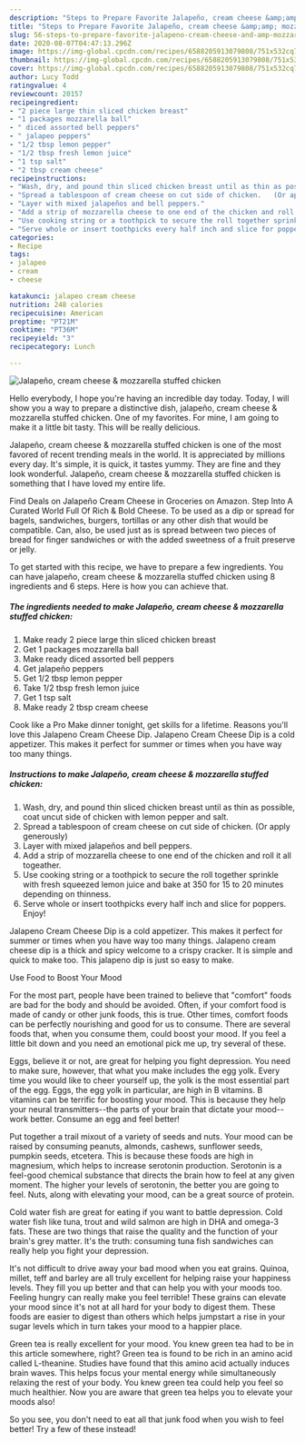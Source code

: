 ```yaml
---
description: "Steps to Prepare Favorite Jalapeño, cream cheese &amp;amp; mozzarella stuffed chicken"
title: "Steps to Prepare Favorite Jalapeño, cream cheese &amp;amp; mozzarella stuffed chicken"
slug: 56-steps-to-prepare-favorite-jalapeno-cream-cheese-and-amp-mozzarella-stuffed-chicken
date: 2020-08-07T04:47:13.296Z
image: https://img-global.cpcdn.com/recipes/6588205913079808/751x532cq70/jalapeno-cream-cheese-mozzarella-stuffed-chicken-recipe-main-photo.jpg
thumbnail: https://img-global.cpcdn.com/recipes/6588205913079808/751x532cq70/jalapeno-cream-cheese-mozzarella-stuffed-chicken-recipe-main-photo.jpg
cover: https://img-global.cpcdn.com/recipes/6588205913079808/751x532cq70/jalapeno-cream-cheese-mozzarella-stuffed-chicken-recipe-main-photo.jpg
author: Lucy Todd
ratingvalue: 4
reviewcount: 20157
recipeingredient:
- "2 piece large thin sliced chicken breast"
- "1 packages mozzarella ball"
- " diced assorted bell peppers"
- " jalapeo peppers"
- "1/2 tbsp lemon pepper"
- "1/2 tbsp fresh lemon juice"
- "1 tsp salt"
- "2 tbsp cream cheese"
recipeinstructions:
- "Wash, dry, and pound thin sliced chicken breast until as thin as possible, coat uncut side of chicken with lemon pepper and salt."
- "Spread a tablespoon of cream cheese on cut side of chicken.   (Or apply generously)"
- "Layer with mixed jalapeños and bell peppers."
- "Add a strip of mozzarella cheese to one end of the chicken and roll it all togeather."
- "Use cooking string or a toothpick to secure the roll together sprinkle with fresh squeezed lemon juice and bake at 350 for 15 to 20 minutes depending on thinness."
- "Serve whole or insert toothpicks every half inch and slice for poppers. Enjoy!"
categories:
- Recipe
tags:
- jalapeo
- cream
- cheese

katakunci: jalapeo cream cheese 
nutrition: 248 calories
recipecuisine: American
preptime: "PT21M"
cooktime: "PT36M"
recipeyield: "3"
recipecategory: Lunch

---
```



![Jalapeño, cream cheese &amp; mozzarella stuffed chicken](https://img-global.cpcdn.com/recipes/6588205913079808/751x532cq70/jalapeno-cream-cheese-mozzarella-stuffed-chicken-recipe-main-photo.jpg)

Hello everybody, I hope you're having an incredible day today. Today, I will show you a way to prepare a distinctive dish, jalapeño, cream cheese &amp; mozzarella stuffed chicken. One of my favorites. For mine, I am going to make it a little bit tasty. This will be really delicious.

Jalapeño, cream cheese &amp; mozzarella stuffed chicken is one of the most favored of recent trending meals in the world. It is appreciated by millions every day. It's simple, it is quick, it tastes yummy. They are fine and they look wonderful. Jalapeño, cream cheese &amp; mozzarella stuffed chicken is something that I have loved my entire life.

Find Deals on Jalapeño Cream Cheese in Groceries on Amazon. Step Into A Curated World Full Of Rich &amp; Bold Cheese. To be used as a dip or spread for bagels, sandwiches, burgers, tortillas or any other dish that would be compatible. Can, also, be used just as is spread between two pieces of bread for finger sandwiches or with the added sweetness of a fruit preserve or jelly.


To get started with this recipe, we have to prepare a few ingredients. You can have jalapeño, cream cheese &amp; mozzarella stuffed chicken using 8 ingredients and 6 steps. Here is how you can achieve that.

<!--inarticleads1-->

##### The ingredients needed to make Jalapeño, cream cheese &amp; mozzarella stuffed chicken:

1. Make ready 2 piece large thin sliced chicken breast
1. Get 1 packages mozzarella ball
1. Make ready  diced assorted bell peppers
1. Get  jalapeño peppers
1. Get 1/2 tbsp lemon pepper
1. Take 1/2 tbsp fresh lemon juice
1. Get 1 tsp salt
1. Make ready 2 tbsp cream cheese


Cook like a Pro Make dinner tonight, get skills for a lifetime. Reasons you&#39;ll love this Jalapeno Cream Cheese Dip. Jalapeno Cream Cheese Dip is a cold appetizer. This makes it perfect for summer or times when you have way too many things. 

<!--inarticleads2-->

##### Instructions to make Jalapeño, cream cheese &amp; mozzarella stuffed chicken:

1. Wash, dry, and pound thin sliced chicken breast until as thin as possible, coat uncut side of chicken with lemon pepper and salt.
1. Spread a tablespoon of cream cheese on cut side of chicken.   (Or apply generously)
1. Layer with mixed jalapeños and bell peppers.
1. Add a strip of mozzarella cheese to one end of the chicken and roll it all togeather.
1. Use cooking string or a toothpick to secure the roll together sprinkle with fresh squeezed lemon juice and bake at 350 for 15 to 20 minutes depending on thinness.
1. Serve whole or insert toothpicks every half inch and slice for poppers. Enjoy!


Jalapeno Cream Cheese Dip is a cold appetizer. This makes it perfect for summer or times when you have way too many things. Jalapeno cream cheese dip is a thick and spicy welcome to a crispy cracker. It is simple and quick to make too. This jalapeno dip is just so easy to make. 

Use Food to Boost Your Mood


For the most part, people have been trained to believe that "comfort" foods are bad for the body and should be avoided. Often, if your comfort food is made of candy or other junk foods, this is true. Other times, comfort foods can be perfectly nourishing and good for us to consume. There are several foods that, when you consume them, could boost your mood. If you feel a little bit down and you need an emotional pick me up, try several of these.

Eggs, believe it or not, are great for helping you fight depression. You need to make sure, however, that what you make includes the egg yolk. Every time you would like to cheer yourself up, the yolk is the most essential part of the egg. Eggs, the egg yolk in particular, are high in B vitamins. B vitamins can be terrific for boosting your mood. This is because they help your neural transmitters--the parts of your brain that dictate your mood--work better. Consume an egg and feel better!

Put together a trail mixout of a variety of seeds and nuts. Your mood can be raised by consuming peanuts, almonds, cashews, sunflower seeds, pumpkin seeds, etcetera. This is because these foods are high in magnesium, which helps to increase serotonin production. Serotonin is a feel-good chemical substance that directs the brain how to feel at any given moment. The higher your levels of serotonin, the better you are going to feel. Nuts, along with elevating your mood, can be a great source of protein.

Cold water fish are great for eating if you want to battle depression. Cold water fish like tuna, trout and wild salmon are high in DHA and omega-3 fats. These are two things that raise the quality and the function of your brain's grey matter. It's the truth: consuming tuna fish sandwiches can really help you fight your depression. 

It's not difficult to drive away your bad mood when you eat grains. Quinoa, millet, teff and barley are all truly excellent for helping raise your happiness levels. They fill you up better and that can help you with your moods too. Feeling hungry can really make you feel terrible! These grains can elevate your mood since it's not at all hard for your body to digest them. These foods are easier to digest than others which helps jumpstart a rise in your sugar levels which in turn takes your mood to a happier place.

Green tea is really excellent for your mood. You knew green tea had to be in this article somewhere, right? Green tea is found to be rich in an amino acid called L-theanine. Studies have found that this amino acid actually induces brain waves. This helps focus your mental energy while simultaneously relaxing the rest of your body. You knew green tea could help you feel so much healthier. Now you are aware that green tea helps you to elevate your moods also!

So you see, you don't need to eat all that junk food when you wish to feel better! Try a few of these instead!

